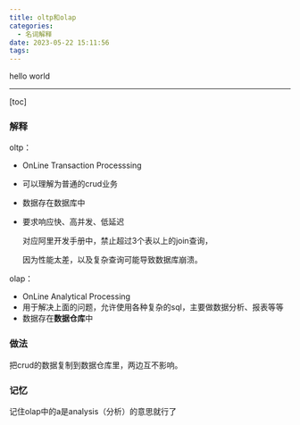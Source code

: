 ```yaml
---
title: oltp和olap
categories:
  - 名词解释
date: 2023-05-22 15:11:56
tags:
---
```


hello world

---

[toc]

### 解释

oltp：

- OnLine Transaction Processsing

- 可以理解为普通的crud业务

- 数据存在数据库中

- 要求响应快、高并发、低延迟

  对应阿里开发手册中，禁止超过3个表以上的join查询，

  因为性能太差，以及复杂查询可能导致数据库崩溃。

olap：

- OnLine Analytical Processing
- 用于解决上面的问题，允许使用各种复杂的sql，主要做数据分析、报表等等
- 数据存在**数据仓库**中

### 做法

把crud的数据复制到数据仓库里，两边互不影响。

### 记忆

记住olap中的a是analysis（分析）的意思就行了